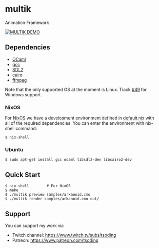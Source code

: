 # multik

Animation Framework

[![MULTIK DEMO](https://img.youtube.com/vi/6QAeNTOdhsk/0.jpg)](https://www.youtube.com/watch?v=6QAeNTOdhsk)

## Dependencies

- [OCaml]
- [gcc]
- [SDL2]
- [cairo]
- [ffmpeg]

Note that the only supported OS at the moment is Linux. Track [#49] for Windows support.

### NixOS

For [NixOS] we have a development environment defined in [default.nix]
with all of the required dependencies. You can enter the environment
with nix-shell command:

```console
$ nix-shell
```

### Ubuntu

```console
$ sudo apt-get install gcc ocaml libsdl2-dev libcairo2-dev
```

## Quick Start

```console
$ nix-shell        # For NixOS
$ make
$ ./multik preview samples/arkanoid.cmo
$ ./multik render samples/arkanoid.cmo out/
```

## Support

You can support my work via

- Twitch channel: https://www.twitch.tv/subs/tsoding
- Patreon: https://www.patreon.com/tsoding

[OCaml]: http://www.ocaml.org/
[gcc]: https://gcc.gnu.org/
[SDL2]: https://www.libsdl.org/
[cairo]: https://www.cairographics.org/
[ffmpeg]: https://ffmpeg.org/
[#49]: https://github.com/tsoding/multik/issues/49
[NixOS]: https://nixos.org/
[default.nix]: ./default.nix

